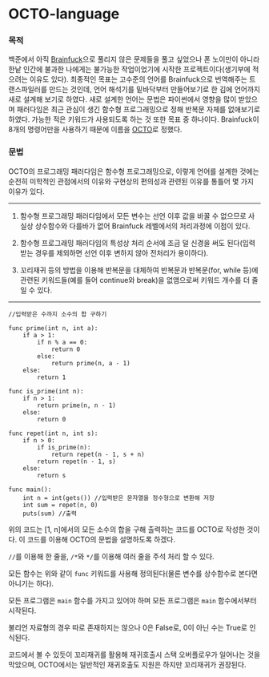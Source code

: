 # OCTO-language

### 목적
백준에서 아직 [Brainfuck](https://ko.wikipedia.org/wiki/%EB%B8%8C%EB%A0%88%EC%9D%B8%ED%8D%BD)으로 풀리지 않은 문제들을 풀고 싶었으나 폰 노이만이 아니라 한낱 인간에 불과한 나에게는 불가능한 작업이었기에 시작한 프로젝트이다(생기부에 적으려는 이유도 있다). 최종적인 목표는 고수준의 언어를 Brainfuck으로 번역해주는 트랜스파일러를 만드는 것인데, 언어 해석기를 밑바닥부터 만들어보기로 한 김에 언어까지 새로 설계해 보기로 하였다. 새로 설계한 언어는 문법은 파이썬에서 영향을 많이 받았으며 패러다임은 최근 관심이 생긴 함수형 프로그래밍으로 정해 반복문 자체를 없애보기로 하였다. 가능한 적은 키워드가 사용되도록 하는 것 또한 목표 중 하나이다. Brainfuck이 8개의 명령어만을 사용하기 때문에 이름을 [OCTO](https://en.dict.naver.com/#/entry/enko/f7b2f4a779224d6a9d6b8aa889b1f496)로 정했다.

### 문법
OCTO의 프로그래밍 패러다임은 함수형 프로그래밍으로, 이렇게 언어를 설계한 것에는 순전히 미학적인 관점에서의 이유와 구현상의 편의성과 관련된 이유를 통틀어 몇 가지 이유가 있다.

---
1. 함수형 프로그래밍 패러다임에서 모든 변수는 선언 이후 값을 바꿀 수 없으므로 사실상 상수함수와 다를바가 없어 Brainfuck 레벨에서의 처리과정에 이점이 있다.

2. 함수형 프로그래밍 패러다임의 특성상 처리 순서에 조금 덜 신경을 써도 된다(입력 받는 경우를 제외하면 선언 이후 변하지 않아 전처리가 용이하다).

3. 꼬리재귀 등의 방법을 이용해 반복문을 대체하여 반복문과 반복문(for, while 등)에 관련된 키워드들(예를 들어 continue와 break)을 없앰으로써 키워드 개수를 더 줄일 수 있다.
---

```
//입력받은 수까지 소수의 합 구하기

func prime(int n, int a):
    if a > 1:
        if n % a == 0:
            return 0
        else:
            return prime(n, a - 1)
    else:
        return 1

func is_prime(int n):
    if n > 1:
        return prime(n, n - 1)
    else:
        return 0

func repet(int n, int s):
    if n > 0:
        if is_prime(n):
            return repet(n - 1, s + n)
        return repet(n - 1, s)
    else:
        return s

func main():
    int n = int(gets()) //입력받은 문자열을 정수형으로 변환해 저장
    int sum = repet(n, 0)
    puts(sum) //출력
```

위의 코드는 [1, n]에서의 모든 소수의 합을 구해 출력하는 코드를 OCTO로 작성한 것이다. 이 코드를 이용해 OCTO의 문법을 설명하도록 하겠다.

`//`를 이용해 한 줄을, `/*`와 `*/`를 이용해 여러 줄을 주석 처리 할 수 있다.

모든 함수는 위와 같이 `func` 키워드를 사용해 정의된다(물론 변수를 상수함수로 본다면 아니기는 하다).

모든 프로그램은 `main` 함수를 가지고 있어야 하며 모든 프로그램은 `main` 함수에서부터 시작된다.

불리언 자료형의 경우 따로 존재하지는 않으나 0은 False로, 0이 아닌 수는 True로 인식된다.

코드에서 볼 수 있듯이 꼬리재귀를 활용해 재귀호출시 스택 오버플로우가 일어나는 것을 막았으며, OCTO에서는 일반적인 재귀호출도 지원은 하지만 꼬리재귀가 권장된다.
